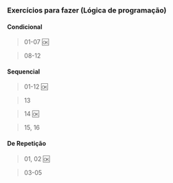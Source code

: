### Exercícios para fazer (Lógica de programação)

#### Condicional

> 01-07 🆗

> 08-12

#### Sequencial

> 01-12 🆗

> 13

> 14 🆗

> 15, 16

#### De Repetição
> 01, 02 🆗

> 03-05
